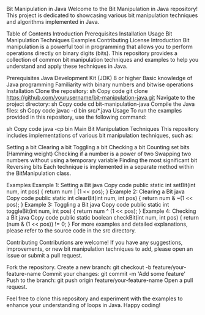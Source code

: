 Bit Manipulation in Java
Welcome to the Bit Manipulation in Java repository! This project is dedicated to showcasing various bit manipulation techniques and algorithms implemented in Java.

Table of Contents
Introduction
Prerequisites
Installation
Usage
Bit Manipulation Techniques
Examples
Contributing
License
Introduction
Bit manipulation is a powerful tool in programming that allows you to perform operations directly on binary digits (bits). This repository provides a collection of common bit manipulation techniques and examples to help you understand and apply these techniques in Java.

Prerequisites
Java Development Kit (JDK) 8 or higher
Basic knowledge of Java programming
Familiarity with binary numbers and bitwise operations
Installation
Clone the repository:
sh
Copy code
git clone https://github.com/yourusername/bit-manipulation-java.git
Navigate to the project directory:
sh
Copy code
cd bit-manipulation-java
Compile the Java files:
sh
Copy code
javac -d bin src/*.java
Usage
To run the examples provided in this repository, use the following command:

sh
Copy code
java -cp bin Main
Bit Manipulation Techniques
This repository includes implementations of various bit manipulation techniques, such as:

Setting a bit
Clearing a bit
Toggling a bit
Checking a bit
Counting set bits (Hamming weight)
Checking if a number is a power of two
Swapping two numbers without using a temporary variable
Finding the most significant bit
Reversing bits
Each technique is implemented in a separate method within the BitManipulation class.

Examples
Example 1: Setting a Bit
java
Copy code
public static int setBit(int num, int pos) {
    return num | (1 << pos);
}
Example 2: Clearing a Bit
java
Copy code
public static int clearBit(int num, int pos) {
    return num & ~(1 << pos);
}
Example 3: Toggling a Bit
java
Copy code
public static int toggleBit(int num, int pos) {
    return num ^ (1 << pos);
}
Example 4: Checking a Bit
java
Copy code
public static boolean checkBit(int num, int pos) {
    return (num & (1 << pos)) != 0;
}
For more examples and detailed explanations, please refer to the source code in the src directory.

Contributing
Contributions are welcome! If you have any suggestions, improvements, or new bit manipulation techniques to add, please open an issue or submit a pull request.

Fork the repository.
Create a new branch: git checkout -b feature/your-feature-name
Commit your changes: git commit -m 'Add some feature'
Push to the branch: git push origin feature/your-feature-name
Open a pull request.

Feel free to clone this repository and experiment with the examples to enhance your understanding of loops in Java. Happy coding!
